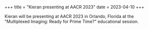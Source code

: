 +++
title = "Kieran presenting at AACR 2023"
date = 2023-04-10
+++

Kieran will be presenting at AACR 2023 in Orlando, Florida at the "Multiplexed Imaging: Ready for Prime Time?" educational session.

